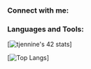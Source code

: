 ### Connect with me:


### Languages and Tools:


[![tjennine's 42 stats](https://badge42.herokuapp.com/api/stats/tjennine?privacyEmail=true&cursus=42%20cursus)]

[![Top Langs](https://github-readme-stats.vercel.app/api/top-langs/?username=anuraghazra&layout=compact)]

